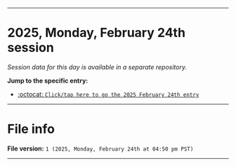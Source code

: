 
***

# 2025, Monday, February 24th session

_Session data for this day is available in a separate repository._

**Jump to the specific entry:**

- [:octocat: `Click/tap here to go the 2025 February 24th entry`](https://github.com/seanpm2001/SeansLifeArchive_Images_TinyTower_Y2025/tree/SeansLifeArchive_Images_TinyTower_Y2025_Main-dev/2025/02_February/24/)

***

# File info

**File version:** `1 (2025, Monday, February 24th at 04:50 pm PST)`

***
